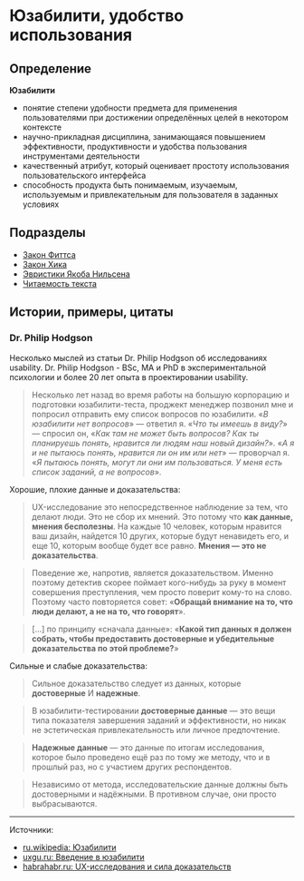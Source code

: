 # Юзабилити, удобство использования

## Определение

**Юзабилити**

- понятие степени удобности предмета для применения пользователями при достижении определённых целей в некотором контексте
- научно-прикладная дисциплина, занимающаяся повышением эффективности, продуктивности и удобства пользова­ния инструментами деятельности
- качественный атрибут, который оценивает простоту использования пользовательского интерфейса
- способность продукта быть понимаемым, изучаемым, используемым и привлекательным для пользователя в заданных условиях


## Подразделы

- [Закон Фиттса](usability/fitts-law.md)
- [Закон Хика](usability/hicks-law.md)
- [Эвристики Якоба Нильсена](usability/nielsen-rules.md)
- [Читаемость текста](usability/readability.md)


## Истории, примеры, цитаты

### Dr. Philip Hodgson

Несколько мыслей из статьи Dr. Philip Hodgson об исследованиях usability. Dr. Philip Hodgson - BSc, MA и PhD в экспериментальной психологии и более 20 лет опыта в проектировании usability.

> Несколько лет назад во время работы на большую корпорацию и подготовки юзабилити-теста, проджект менеджер позвонил мне и попросил отправить ему список вопросов по юзабилити.
> «*В юзабилити нет вопросов*» — ответил я.
> «*Что ты имеешь в виду?*» — спросил он, «*Как там не может быть вопросов? Как ты планируешь понять, нравится ли людям наш новый дизайн?*».
> «*А я и не пытаюсь понять, нравится ли он им или нет*» — проворчал я. «*Я пытаюсь понять, могут ли они им пользоваться. У меня есть список заданий, а не вопросов*».

Хорошие, плохие данные и доказательства:

> UX-исследование это непосредственное наблюдение за тем, что делают люди. Это не сбор их мнений. Это потому что **как данные, мнения бесполезны**. На каждые 10 человек, которым нравится ваш дизайн, найдется 10 других, которые будут ненавидеть его, и еще 10, которым вообще будет все равно. **Мнения — это не доказательства**.

> Поведение же, напротив, является доказательством. Именно поэтому детектив скорее поймает кого-нибудь за руку в момент совершения преступления, чем просто поверит кому-то на слово. Поэтому часто повторяется совет: «**Обращай внимание на то, что люди делают, а не на то, что говорят**». 

> [...] по принципу «сначала данные»: «**Какой тип данных я должен собрать, чтобы предоставить достоверные и убедительные доказательства по этой проблеме?**»

Сильные и слабые доказательства:

> Сильное доказательство следует из данных, которые **достоверные** И **надежные**.

> В юзабилити-тестировании **достоверные данные** — это вещи типа показателя завершения заданий и эффективности, но никак не эстетическая привлекательность или личное предпочтение.

> **Надежные данные** — это данные по итогам исследования, которое было проведено ещё раз по тому же методу, что и в прошлый раз, но с участием других респондентов.

> Независимо от метода, исследовательские данные должны быть достоверными и надёжными. В противном случае, они просто выбрасываются.


---

Источники:

- [ru.wikipedia: Юзабилити](https://ru.wikipedia.org/wiki/Юзабилити)
- [uxgu.ru: Введение в юзабилити](http://uxgu.ru/usability-101/)
- [habrahabr.ru: UX-исследования и сила доказательств](https://habrahabr.ru/post/347994/)
